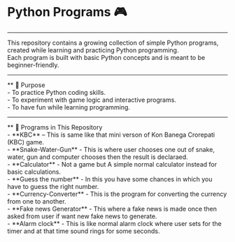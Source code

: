 # Python Programs 🎮

<hr>


This repository contains a growing collection of simple Python programs, created while learning and practicing Python programming.  
Each program is built with basic Python concepts and is meant to be beginner-friendly.
<hr>
** 🎯 Purpose
<br>
- To practice Python coding skills.
<br>
- To experiment with game logic and interactive programs.
<br>
- To have fun while learning programming.
<hr>
** 📂 Programs in This Repository
<br>
- **KBC** – This is same like that mini verson of Kon Banega Crorepati (KBC) game.
<br>
- **Snake-Water-Gun** - This is where user chooses one out of snake, water, gun and computer chooses then the result is declaraed.
<br>
- **Calculator** - Not a game but A simple normal calculator instead for basic calculations.
<br>
- **Guess the number** - In this you have some chances in which you have to guess the right number.
<br>
- **Currency-Converter** - This is the program for converting the currency from one to another.
<br>
- **Fake news Generator** - This where a fake news is made once then asked from user if want new fake news to generate.
<br>
- **Alarm clock** - This is like normal alarm clock where user sets for the timer and at that time sound rings for some seconds.

